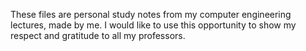 These files are personal study notes from my computer engineering lectures, made by me. 
I would like to use this opportunity to show my respect and gratitude to all my professors.
